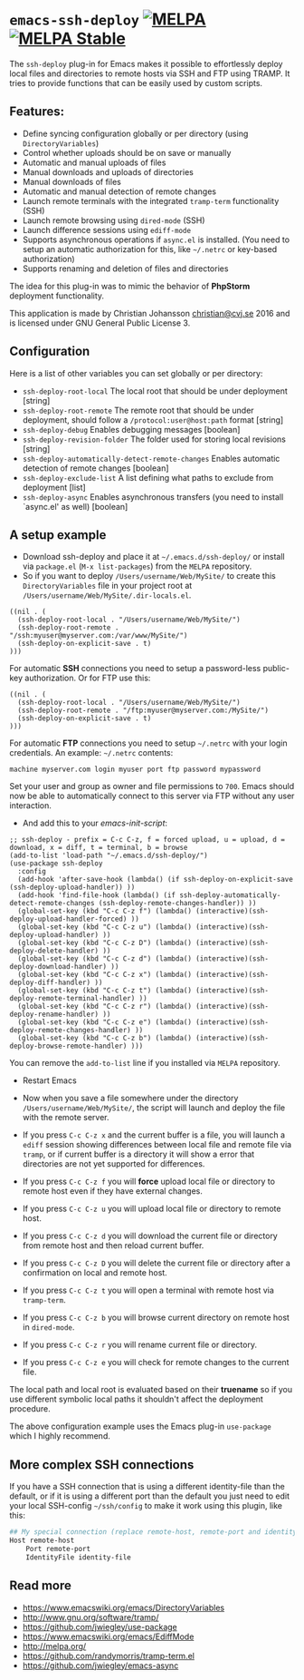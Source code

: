 # `emacs-ssh-deploy` [![MELPA](http://melpa.org/packages/ssh-deploy-badge.svg)](http://melpa.org/#/ssh-deploy) [![MELPA Stable](http://stable.melpa.org/packages/ssh-deploy-badge.svg)](http://stable.melpa.org/#/ssh-deploy)

The `ssh-deploy` plug-in for Emacs makes it possible to effortlessly deploy local files and directories to remote hosts via SSH and FTP using TRAMP. It tries to provide functions that can be easily used by custom scripts.

## Features:
* Define syncing configuration globally or per directory (using `DirectoryVariables`)
* Control whether uploads should be on save or manually
* Automatic and manual uploads of files
* Manual downloads and uploads of directories
* Manual downloads of files
* Automatic and manual detection of remote changes
* Launch remote terminals with the integrated `tramp-term` functionality (SSH)
* Launch remote browsing using `dired-mode` (SSH)
* Launch difference sessions using `ediff-mode`
* Supports asynchronous operations if `async.el` is installed. (You need to setup an automatic authorization for this, like `~/.netrc` or key-based authorization)
* Supports renaming and deletion of files and directories

The idea for this plug-in was to mimic the behavior of **PhpStorm** deployment functionality.

This application is made by Christian Johansson <christian@cvj.se> 2016 and is licensed under GNU General Public License 3.

## Configuration

Here is a list of other variables you can set globally or per directory:

* `ssh-deploy-root-local` The local root that should be under deployment [string]
* `ssh-deploy-root-remote` The remote root that should be under deployment, should follow a `/protocol:user@host:path` format [string]
* `ssh-deploy-debug` Enables debugging messages [boolean]
* `ssh-deploy-revision-folder` The folder used for storing local revisions [string]
* `ssh-deploy-automatically-detect-remote-changes` Enables automatic detection of remote changes [boolean]
* `ssh-deploy-exclude-list` A list defining what paths to exclude from deployment [list]
* `ssh-deploy-async` Enables asynchronous transfers (you need to install `async.el' as well) [boolean]


## A setup example

* Download ssh-deploy and place it at `~/.emacs.d/ssh-deploy/` or install via `package.el` (`M-x list-packages`) from the `MELPA` repository.
* So if you want to deploy `/Users/username/Web/MySite/` to create this `DirectoryVariables` file in your project root at `/Users/username/Web/MySite/.dir-locals.el`.

``` emacs-lisp
((nil . (
  (ssh-deploy-root-local . "/Users/username/Web/MySite/")
  (ssh-deploy-root-remote . "/ssh:myuser@myserver.com:/var/www/MySite/")
  (ssh-deploy-on-explicit-save . t)
)))
```
For automatic **SSH** connections you need to setup a password-less public-key authorization.
Or for FTP use this:

``` emacs-lisp
((nil . (
  (ssh-deploy-root-local . "/Users/username/Web/MySite/")
  (ssh-deploy-root-remote . "/ftp:myuser@myserver.com:/MySite/")
  (ssh-deploy-on-explicit-save . t)
)))
```
For automatic **FTP** connections you need to setup `~/.netrc` with your login credentials. An example:
`~/.netrc` contents:

``` shell
machine myserver.com login myuser port ftp password mypassword
```
Set your user and group as owner and file permissions to `700`. Emacs should now be able to automatically connect to this server via FTP without any user interaction.

* And add this to your *emacs-init-script*:

``` elisp
;; ssh-deploy - prefix = C-c C-z, f = forced upload, u = upload, d = download, x = diff, t = terminal, b = browse
(add-to-list 'load-path "~/.emacs.d/ssh-deploy/")
(use-package ssh-deploy
  :config
  (add-hook 'after-save-hook (lambda() (if ssh-deploy-on-explicit-save (ssh-deploy-upload-handler)) ))
  (add-hook 'find-file-hook (lambda() (if ssh-deploy-automatically-detect-remote-changes (ssh-deploy-remote-changes-handler)) ))
  (global-set-key (kbd "C-c C-z f") (lambda() (interactive)(ssh-deploy-upload-handler-forced) ))
  (global-set-key (kbd "C-c C-z u") (lambda() (interactive)(ssh-deploy-upload-handler) ))
  (global-set-key (kbd "C-c C-z D") (lambda() (interactive)(ssh-deploy-delete-handler) ))
  (global-set-key (kbd "C-c C-z d") (lambda() (interactive)(ssh-deploy-download-handler) ))
  (global-set-key (kbd "C-c C-z x") (lambda() (interactive)(ssh-deploy-diff-handler) ))
  (global-set-key (kbd "C-c C-z t") (lambda() (interactive)(ssh-deploy-remote-terminal-handler) ))
  (global-set-key (kbd "C-c C-z r") (lambda() (interactive)(ssh-deploy-rename-handler) ))
  (global-set-key (kbd "C-c C-z e") (lambda() (interactive)(ssh-deploy-remote-changes-handler) ))
  (global-set-key (kbd "C-c C-z b") (lambda() (interactive)(ssh-deploy-browse-remote-handler) )))
```

You can remove the `add-to-list` line if you installed via `MELPA` repository.

* Restart Emacs

* Now when you save a file somewhere under the directory `/Users/username/Web/MySite/`, the script will launch and deploy the file with the remote server.
* If you press `C-c C-z x` and the current buffer is a file, you will launch a `ediff` session showing differences between local file and remote file via `tramp`, or if current buffer is a directory it will show a error that directories are not yet supported for differences.
* If you press `C-c C-z f` you will **force** upload local file or directory to remote host even if they have external changes.
* If you press `C-c C-z u` you will upload local file or directory to remote host.
* If you press `C-c C-z d` you will download the current file or directory from remote host and then reload current buffer.
* If you press `C-c C-z D` you will delete the current file or directory after a confirmation on local and remote host.
* If you press `C-c C-z t` you will open a terminal with remote host via `tramp-term`.
* If you press `C-c C-z b` you will browse current directory on remote host in `dired-mode`.
* If you press `C-c C-z r` you will rename current file or directory.
* If you press `C-c C-z e` you will check for remote changes to the current file.

The local path and local root is evaluated based on their **truename** so if you use different symbolic local paths it shouldn't affect the deployment procedure.

The above configuration example uses the Emacs plug-in `use-package` which I highly recommend.

## More complex SSH connections

If you have a SSH connection that is using a different identity-file than the default, or if it is using a different port than the default you just need to edit your local SSH-config `~/ssh/config` to make it work using this plugin, like this:

``` bash
## My special connection (replace remote-host, remote-port and identity-file with your values)
Host remote-host
    Port remote-port
    IdentityFile identity-file
```

## Read more
* <https://www.emacswiki.org/emacs/DirectoryVariables>
* <http://www.gnu.org/software/tramp/>
* <https://github.com/jwiegley/use-package>
* <https://www.emacswiki.org/emacs/EdiffMode>
* <http://melpa.org/>
* <https://github.com/randymorris/tramp-term.el>
* <https://github.com/jwiegley/emacs-async>
